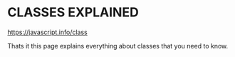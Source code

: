 # CLASSES EXPLAINED

https://javascript.info/class

Thats it this page explains everything about classes that you need to know.